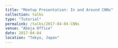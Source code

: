 ```yaml
---
title: "Meetup Presentation: In and Around CNNs"
collection: talks
type: "Tutorial"
permalink: /talks/2017-04-04-CNNs
venue: "Abeja Office"
date: 2017-04-04
location: "Tokyo, Japan"
---
```

